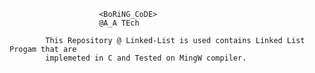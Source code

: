 										
						<BoRiNG_CoDE>
			  			@A_A TEch

			This Repository @ Linked-List is used contains Linked List Progam that are	
			implemeted in C and Tested on MingW compiler.
